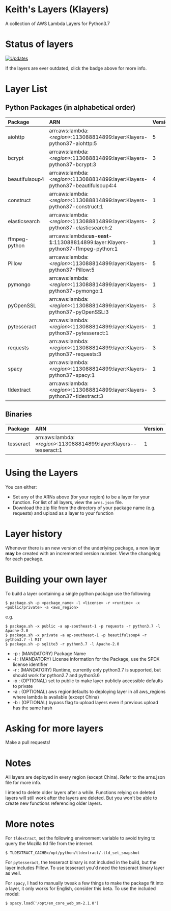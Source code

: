 # Keith's Layers (Klayers)

A collection of AWS Lambda Layers for Python3.7

# Status of layers

[![Updates](https://pyup.io/repos/github/keithrozario/Klayers/shield.svg)](https://pyup.io/repos/github/keithrozario/Klayers/)

If the layers are ever outdated, click the badge above for more info.

# Layer List

## Python Packages (in alphabetical order)

| Package        | ARN                                                                             | Version |        
| :------------- |:---------------------------------------------------------------------------     | ------- |
| aiohttp        | arn:aws:lambda:\<*region*>:113088814899:layer:Klayers-python37-aiohttp:5        | 5       |
| bcrypt         | arn:aws:lambda:\<*region*>:113088814899:layer:Klayers-python37-bcrypt:3         | 3       |
| beautifulsoup4 | arn:aws:lambda:\<*region*>:113088814899:layer:Klayers-python37-beautifulsoup4:4 | 4       |
| construct      | arn:aws:lambda:\<*region*>:113088814899:layer:Klayers-python37-construct:1      | 1       |
| elasticsearch  | arn:aws:lambda:\<*region*>:113088814899:layer:Klayers-python37-elasticsearch:2  | 2       |
| ffmpeg-python  | arn:aws:lambda:**us-east-1**:113088814899:layer:Klayers-python37-ffmpeg-python:1| 1       |
| Pillow         | arn:aws:lambda:\<*region*>:113088814899:layer:Klayers-python37-Pillow:5         | 5       |
| pymongo        | arn:aws:lambda:\<*region*>:113088814899:layer:Klayers-python37-pymongo:1        | 1       |
| pyOpenSSL      | arn:aws:lambda:\<*region*>:113088814899:layer:Klayers-python37-pyOpenSSL:3      | 3       |
| pytesseract    | arn:aws:lambda:\<*region*>:113088814899:layer:Klayers-python37-pytesseract:1    | 1       |
| requests       | arn:aws:lambda:\<*region*>:113088814899:layer:Klayers-python37-requests:3       | 3       |
| spacy          | arn:aws:lambda:\<*region*>:113088814899:layer:Klayers-python37-spacy:1          | 1       |
| tldextract     | arn:aws:lambda:\<*region*>:113088814899:layer:Klayers-python37-tldextract:3     | 3       |


## Binaries

| Package        | ARN                                                                             | Version |        
| :------------- |:---------------------------------------------------------------------------     | ------- |
| tesseract      | arn:aws:lambda:\<*region*>:113088814899:layer:Klayers--tesseract:1              | 1       |

# Using the Layers

You can either:
* Set any of the ARNs above (for your region) to be a layer for your function. For list of all layers, view the `arns.json` file.
* Download the zip file from the directory of your package name (e.g. requests) and upload as a layer to your function

# Layer history

Whenever there is an new version of the underlying package, a new layer **may** be created with an incremented version number. View the changelog for each package.

# Building your own layer

To build a layer containing a single python package use the following:

    $ package.sh -p <package_name> -l <license> -r <runtime> -x <public/private> -a <aws_region>

e.g.

    $ package.sh -x public -a ap-southeast-1 -p requests -r python3.7 -l Apache-2.0
    $ package.sh -x private -a ap-southeast-1 -p beautifulsoup4 -r python3.7 -l MIT
    $ package.sh -p sqlite3 -r python3.7 -l Apache-2.0

* -p : (MANDATORY) Package Name
* -l : (MANDATORY) License information for the Package, use the SPDX license identifier
* -r : (MANDATORY) Runtime, currently only python3.7 is supported, but should work for python2.7 and python3.6
* -x : (OPTIONAL) set to public to make layer publicly accessible defaults to private
* -a : (OPTIONAL) aws regiondefaults to deploying layer in all aws_regions where lambda is available (except China)
* -b : (OPTIONAL) bypass flag to upload layers even if previous upload has the same hash

# Asking for more layers

Make a pull requests!

# Notes

All layers are deployed in every region (except China). Refer to the arns.json file for more info.

I intend to delete older layers after a while. Functions relying on deleted layers will still work after the layers are deleted. But you won't be able to create new functions referencing older layers.

# More notes

For `tldextract`, set the following environment variable to avoid trying to query the Mozilla tld file from the internet.

    $ TLDEXTRACT_CACHE=/opt/python/tldextract/.tld_set_snapshot

For `pytesseract`, the tesseract binary is not included in the build, but the layer includes Pillow. To use tesseract you'd need the tesseract binary layer as well.

For `spacy`, I had to manually tweak a few things to make the package fit into a layer, it only works for English, consider this beta. To use the included model:
    
    $ spacy.load('/opt/en_core_web_sm-2.1.0')

